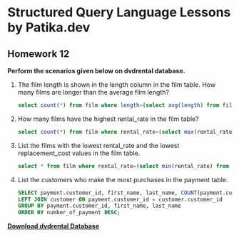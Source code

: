 # Structured Query Language Lessons by Patika.dev



## Homework 12



**Perform the scenarios given below on dvdrental database.**



1. The film length is shown in the length column in the film table. How many films are longer than the average film length?

   ```sql
   select count(*) from film where length>(select avg(length) from film);
   ```

   

2. How many films have the highest rental_rate in the film table?

   ```sql
   select count(*) from film where rental_rate=(select max(rental_rate) from film);
   ```

   

3. List the films with the lowest rental_rate and the lowest replacement_cost values in the film table.

   ```sql
   select * from film where rental_rate=(select min(rental_rate) from film) and replacement_cost=(select min(replacement_cost) from film);
   ```


4. List the customers who make the most purchases in the payment table.

   ```sql
   SELECT payment.customer_id, first_name, last_name, COUNT(payment.customer_id) AS number_of_payment FROM payment
   LEFT JOIN customer ON payment.customer_id = customer.customer_id
   GROUP BY payment.customer_id, first_name, last_name
   ORDER BY number_of_payment DESC;
   ```
   
   

[**Download dvdrental Database** ](https://www.postgresqltutorial.com/wp-content/uploads/2019/05/dvdrental.zip)


